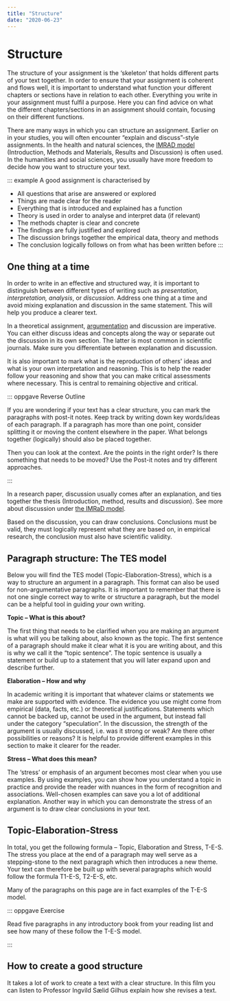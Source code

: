 ```yaml
---
title: "Structure"
date: "2020-06-23"
---
```


# Structure 

The structure of your assignment is the ‘skeleton’ that holds different parts of your text together. In order to ensure that your assignment is coherent and flows well, it is important to understand what function your different chapters or sections have in relation to each other. Everything you write in your assignment must fulfil a purpose. Here you can find advice on what the different chapters/sections in an assignment should contain, focusing on their different functions. 

There are many ways in which you can structure an assignment. Earlier on in your studies, you will often encounter “explain and discuss”-style assignments. In the health and natural sciences, the [IMRAD model](/en/writing/the-imrad-format.html#introduction) (Introduction, Methods and Materials, Results and Discussion) is often used. In the humanities and social sciences, you usually have more freedom to decide how you want to structure your text. 

::: example A good assignment is characterised by

* All questions that arise are answered or explored 
* Things are made clear for the reader 
* Everything that is introduced and explained has a function 
* Theory is used in order to analyse and interpret data (if relevant) 
* The methods chapter is clear and concrete 
* The findings are fully justified and explored 
* The discussion brings together the empirical data, theory and methods 
* The conclusion logically follows on from what has been written before 
:::

 

## One thing at a time 

In order to write in an effective and structured way, it is important to distinguish between different types of writing such as _presentation, interpretation, analysis_, or _discussion_. Address one thing at a time and avoid mixing explanation and discussion in the same statement. This will help you produce a clearer text. 

In a theoretical assignment, [argumentation](/en/writing/argue-explain-discuss.html) and discussion are imperative. You can either discuss ideas and concepts along the way or separate out the discussion in its own section. The latter is most common in scientific journals. Make sure you differentiate between explanation and discussion. 

It is also important to mark what is the reproduction of others' ideas and what is your own interpretation and reasoning. This is to help the reader follow your reasoning and show that you can make critical assessments where necessary.  This is central to remaining objective and critical.  

::: oppgave Reverse Outline 

If you are wondering if your text has a clear structure, you can mark the paragraphs with post-it notes. Keep track by writing down key words/ideas of each paragraph. If a paragraph has more than one point, consider splitting it or moving the content elsewhere in the paper. What belongs together (logically) should also be placed together. 

Then you can look at the context. Are the points in the right order? Is there something that needs to be moved? Use the Post-it notes and try different approaches. 

:::

In a research paper, discussion usually comes after an explanation, and ties together the thesis (Introduction, method, results and discussion). See more about discussion under [the IMRaD model](/en/writing/the-imrad-format.html). 

Based on the discussion, you can draw conclusions. Conclusions must be valid, they must logically represent what they are based on, in empirical research, the conclusion must also have scientific validity.  

## Paragraph structure: The TES model 

Below you will find the TES model (Topic-Elaboration-Stress), which is a way to structure an argument in a paragraph.  This format can also be used for non-argumentative paragraphs.  It is important to remember that there is not one single correct way to write or structure a paragraph, but the model can be a helpful tool in guiding _your_ own writing.   

**Topic – What is this about?**

The first thing that needs to be clarified when you are making an argument is what will you be talking about, also known as the topic.  The first sentence of a paragraph should make it clear what it is you are writing about, and this is why we call it the “topic sentence”. The topic sentence is usually a statement or build up to a statement that you will later expand upon and describe further.   

**Elaboration – How and why** 

In academic writing it is important that whatever claims or statements we make are supported with evidence.  The evidence you use might come from empirical (data, facts, etc.) or theoretical justifications.  Statements which cannot be backed up, cannot be used in the argument, but instead fall under the category “speculation”. In the discussion, the strength of the argument is usually discussed, i.e. was it strong or weak?  Are there other possibilities or reasons?  It is helpful to provide different examples in this section to make it clearer for the reader. 

**Stress – What does this mean?**

The ‘stress’ or emphasis of an argument becomes most clear when you use examples. By using examples, you can show how you understand a topic in practice and provide the reader with nuances in the form of recognition and associations. Well-chosen examples can save you a lot of additional explanation. Another way in which you can demonstrate the stress of an argument is to draw clear conclusions in your text. 

 

## Topic-Elaboration-Stress 

In total, you get the following formula – Topic, Elaboration and Stress, T-E-S. The stress you place at the end of a paragraph may well serve as a stepping-stone to the next paragraph which then introduces a new theme. Your text can therefore be built up with several paragraphs which would follow the formula T1-E-S, T2-E-S, etc.  

Many of the paragraphs on this page are in fact examples of the T-E-S model.  

::: oppgave Exercise 

Read five paragraphs in any introductory book from your reading list and see how many of these follow the T-E-S model. 

:::

## How to create a good structure 

It takes a lot of work to create a text with a clear structure. In this film you can listen to Professor Ingvild Sælid Gilhus explain how she revises a text. 
